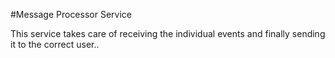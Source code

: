 #Message Processor Service

This service takes care of receiving the individual events and finally sending it to the correct user..
